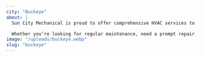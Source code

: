 ```yaml
---
city: "Buckeye"
about: |
  Sun City Mechanical is proud to offer comprehensive HVAC services to the Buckeye community. Our team is committed to providing reliable heating, cooling, and air quality solutions that keep your home comfortable, no matter the season. We understand the specific needs of Buckeye residents and tailor our services to ensure your HVAC system operates at its best.

  Whether you’re looking for regular maintenance, need a prompt repair, or are considering a new installation, our experienced technicians are ready to assist. We’re here to help keep your Buckeye home running efficiently, so you can enjoy a comfortable and stress-free environment year-round.
image: "/uploads/buckeye.webp"
slug: "buckeye"
---
```

